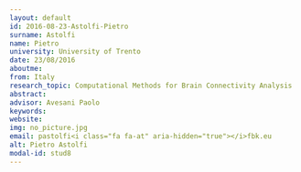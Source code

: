```yaml
---
layout: default 
id: 2016-08-23-Astolfi-Pietro
surname: Astolfi
name: Pietro
university: University of Trento
date: 23/08/2016
aboutme: 
from: Italy
research_topic: Computational Methods for Brain Connectivity Analysis
abstract: 
advisor: Avesani Paolo
keywords: 
website: 
img: no_picture.jpg
email: pastolfi<i class="fa fa-at" aria-hidden="true"></i>fbk.eu
alt: Pietro Astolfi
modal-id: stud8
---
```

